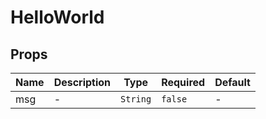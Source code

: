 # HelloWorld

## Props

<!-- @vuese:HelloWorld:props:start -->
|Name|Description|Type|Required|Default|
|---|---|---|---|---|
|msg|-|`String`|`false`|-|

<!-- @vuese:HelloWorld:props:end -->


